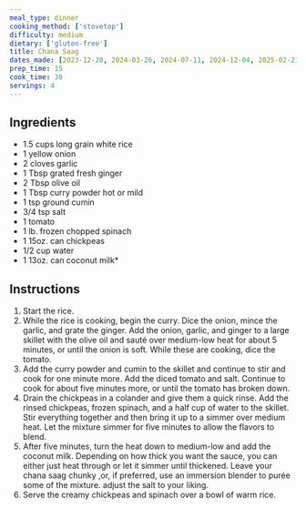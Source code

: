 ```yaml
---
meal_type: dinner
cooking_method: ['stovetop']
difficulty: medium
dietary: ['gluten-free']
title: Chana Saag
dates_made: [2023-12-28, 2024-03-26, 2024-07-11, 2024-12-04, 2025-02-21, 2025-06-09, 2025-08-17]
prep_time: 15
cook_time: 30
servings: 4
---
```


## Ingredients

- 1.5 cups long grain white rice
- 1 yellow onion
- 2 cloves garlic
- 1 Tbsp grated fresh ginger
- 2 Tbsp olive oil
- 1 Tbsp curry powder hot or mild
- 1 tsp ground cumin
- 3/4 tsp salt
- 1 tomato
- 1 lb. frozen chopped spinach
- 1 15oz. can chickpeas
- 1/2 cup water
- 1 13oz. can coconut milk*

## Instructions

1. Start the rice.
2. While the rice is cooking, begin the curry. Dice the onion, mince the garlic, and grate the ginger. Add the onion, garlic, and ginger to a large skillet with the olive oil and sauté over medium-low heat for about 5 minutes, or until the onion is soft. While these are cooking, dice the tomato.
3. Add the curry powder and cumin to the skillet and continue to stir and cook for one minute more. Add the diced tomato and salt. Continue to cook for about five minutes more, or until the tomato has broken down.
4. Drain the chickpeas in a colander and give them a quick rinse. Add the rinsed chickpeas, frozen spinach, and a half cup of water to the skillet. Stir everything together and then bring it up to a simmer over medium heat. Let the mixture simmer for five minutes to allow the flavors to blend.
5. After five minutes, turn the heat down to medium-low and add the coconut milk. Depending on how thick you want the sauce, you can either just heat through or let it simmer until thickened. Leave your chana saag chunky ,or, if preferred, use an immersion blender to purée some of the mixture. adjust the salt to your liking.
6. Serve the creamy chickpeas and spinach over a bowl of warm rice.
